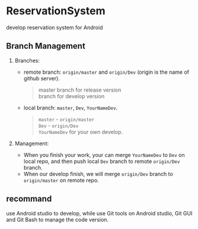 # ReservationSystem
develop reservation system for Android


## Branch Management
1. Branches:
	* remote branch: `origin/master` and `origin/Dev` (origin is the name of github server).
		>master branch for release version  
		>branch for develop version
	* local branch: `master`, `Dev`, `YourNameDev`. 
		>`master` - `origin/master`  
		>`Dev` - `origin/Dev`  
		>`YourNameDev` for your own develop.

2. Management:
	* When you finish your work, your can merge `YourNameDev` to `Dev` on local repo, and then push local `Dev` branch to remote `origin/Dev` branch.
	* When our develop finish, we will merge `origin/Dev` branch to `origin/master` on remote repo.


## recommand

use Android studio to develop, while use Git tools on Android studio, Git GUI and Git Bash to manage the code version.